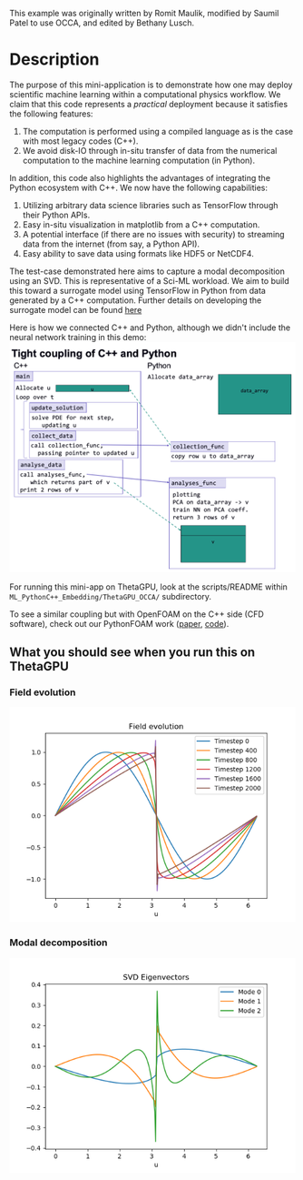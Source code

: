 This example was originally written by Romit Maulik, modified by Saumil Patel to use OCCA, and edited by Bethany Lusch.

# Description

The purpose of this mini-application is to demonstrate how one may deploy scientific machine learning within a computational physics workflow. We claim that this code represents a *practical* deployment because it satisfies the following features:
1. The computation is performed using a compiled language as is the case with most legacy codes (C++).
2. We avoid disk-IO through in-situ transfer of data from the numerical computation to the machine learning computation (in Python).

In addition, this code also highlights the advantages of integrating the Python ecosystem with C++. We now have the following capabilities:
1. Utilizing arbitrary data science libraries such as TensorFlow through their Python APIs.
2. Easy in-situ visualization in matplotlib from a C++ computation.
3. A potential interface (if there are no issues with security) to streaming data from the internet (from say, a Python API).
4. Easy ability to save data using formats like HDF5 or NetCDF4.

The test-case demonstrated here aims to capture a modal decomposition using an SVD.  This is representative of a Sci-ML workload. We aim to build this toward a surrogate model using TensorFlow in Python from data generated by a C++ computation. Further details on developing the surrogate model can be found [here](archive/ThetaGPU/Background.md)

Here is how we connected C++ and Python, although we didn't include the neural network training in this demo:
![Coupling](CouplingDiagram.png)

For running this mini-app on ThetaGPU, look at the scripts/README within `ML_PythonC++_Embedding/ThetaGPU_OCCA/` subdirectory.

To see a similar coupling but with OpenFOAM on the C++ side (CFD software), check out our PythonFOAM work ([paper](https://arxiv.org/pdf/2103.09389.pdf), [code](https://github.com/argonne-lcf/PythonFOAM)). 

## What you should see when you run this on ThetaGPU

### Field evolution
![Fields](archive/ThetaKNL/app_build/Field_evolution.png "Fields")

### Modal decomposition
![Modes](archive/ThetaKNL/app_build/SVD_Eigenvectors.png "Modes")
